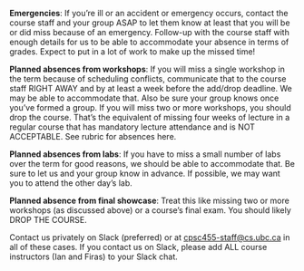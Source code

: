 **Emergencies**: If you’re ill or an accident or emergency occurs, contact the course staff and your group ASAP to let them know at least that you will be or did miss because of an emergency. Follow-up with the course staff with enough details for us to be able to accommodate your absence in terms of grades. Expect to put in a lot of work to make up the missed time!

**Planned absences from workshops**: If you will miss a single workshop in the term because of scheduling conflicts, communicate that to the course staff RIGHT AWAY and by at least a week before the add/drop deadline. We may be able to accommodate that. Also be sure your group knows once you’ve formed a group. If you will miss two or more workshops, you should drop the course. That’s the equivalent of missing four weeks of lecture in a regular course that has mandatory lecture attendance and is NOT ACCEPTABLE. See rubric for absences here.

**Planned absences from labs**: If you have to miss a small number of labs over the term for good reasons, we should be able to accommodate that. Be sure to let us and your group know in advance. If possible, we may want you to attend the other day’s lab.

**Planned absence from final showcase**: Treat this like missing two or more workshops (as discussed above) or a course’s final exam. You should likely DROP THE COURSE.

Contact us privately on Slack (preferred) or at cpsc455-staff@cs.ubc.ca in all of these cases. If you contact us on Slack, please add ALL course instructors (Ian and Firas) to your Slack chat.